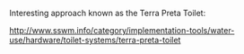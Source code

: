 Interesting approach known as the Terra Preta Toilet:

http://www.sswm.info/category/implementation-tools/water-use/hardware/toilet-systems/terra-preta-toilet
